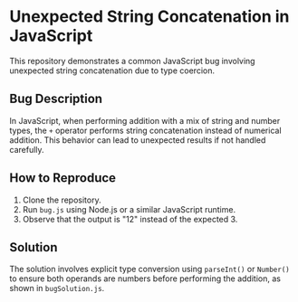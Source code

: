 # Unexpected String Concatenation in JavaScript

This repository demonstrates a common JavaScript bug involving unexpected string concatenation due to type coercion.

## Bug Description
In JavaScript, when performing addition with a mix of string and number types, the `+` operator performs string concatenation instead of numerical addition. This behavior can lead to unexpected results if not handled carefully.

## How to Reproduce
1. Clone the repository.
2. Run `bug.js` using Node.js or a similar JavaScript runtime. 
3. Observe that the output is "12" instead of the expected 3.

## Solution
The solution involves explicit type conversion using `parseInt()` or `Number()` to ensure both operands are numbers before performing the addition, as shown in `bugSolution.js`.
